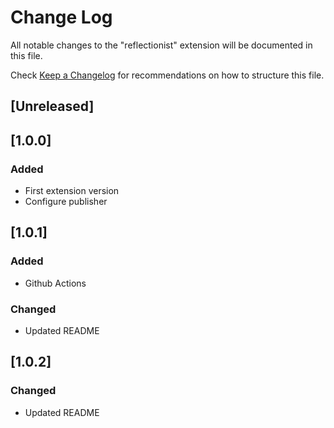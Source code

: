 # Change Log

All notable changes to the "reflectionist" extension will be documented in this file.

Check [Keep a Changelog](http://keepachangelog.com/) for recommendations on how to structure this file.

## [Unreleased]

## [1.0.0]
### Added
- First extension version
- Configure publisher

## [1.0.1]

### Added
- Github Actions

### Changed
- Updated README

## [1.0.2]
### Changed
- Updated README